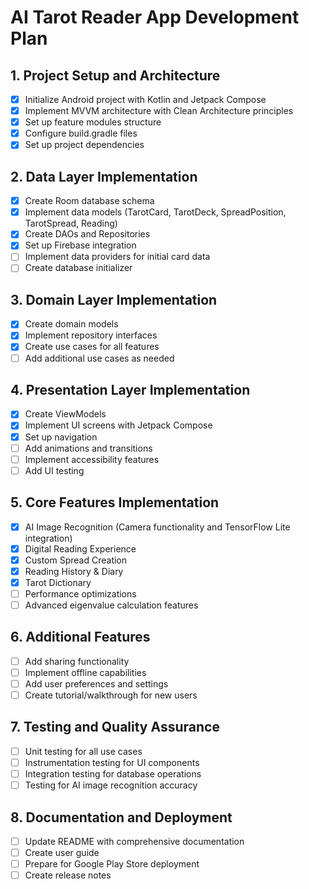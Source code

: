 # AI Tarot Reader App Development Plan

## 1. Project Setup and Architecture
- [x] Initialize Android project with Kotlin and Jetpack Compose
- [x] Implement MVVM architecture with Clean Architecture principles
- [x] Set up feature modules structure
- [x] Configure build.gradle files
- [x] Set up project dependencies

## 2. Data Layer Implementation
- [x] Create Room database schema
- [x] Implement data models (TarotCard, TarotDeck, SpreadPosition, TarotSpread, Reading)
- [x] Create DAOs and Repositories
- [x] Set up Firebase integration
- [ ] Implement data providers for initial card data
- [ ] Create database initializer

## 3. Domain Layer Implementation
- [x] Create domain models
- [x] Implement repository interfaces
- [x] Create use cases for all features
- [ ] Add additional use cases as needed

## 4. Presentation Layer Implementation
- [x] Create ViewModels
- [x] Implement UI screens with Jetpack Compose
- [x] Set up navigation
- [ ] Add animations and transitions
- [ ] Implement accessibility features
- [ ] Add UI testing

## 5. Core Features Implementation
- [x] AI Image Recognition (Camera functionality and TensorFlow Lite integration)
- [x] Digital Reading Experience
- [x] Custom Spread Creation
- [x] Reading History & Diary
- [x] Tarot Dictionary
- [ ] Performance optimizations
- [ ] Advanced eigenvalue calculation features

## 6. Additional Features
- [ ] Add sharing functionality
- [ ] Implement offline capabilities
- [ ] Add user preferences and settings
- [ ] Create tutorial/walkthrough for new users

## 7. Testing and Quality Assurance
- [ ] Unit testing for all use cases
- [ ] Instrumentation testing for UI components
- [ ] Integration testing for database operations
- [ ] Testing for AI image recognition accuracy

## 8. Documentation and Deployment
- [ ] Update README with comprehensive documentation
- [ ] Create user guide
- [ ] Prepare for Google Play Store deployment
- [ ] Create release notes